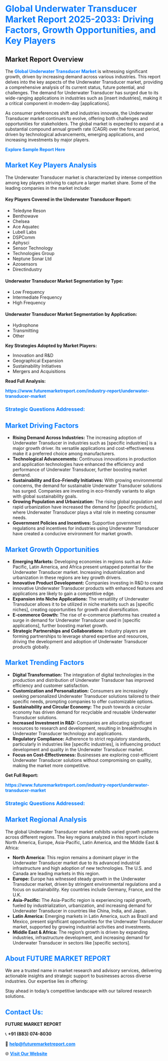 <h1 style="color: #007BFF;">Global Underwater Transducer Market Report 2025-2033: Driving Factors, Growth Opportunities, and Key Players</h1>

<section id="overview">
<h2>Market Report Overview</h2>
<p>The <a href="https://www.futuremarketreport.com/industry-report/underwater-transducer-market" style="color: #007BFF; text-decoration: none;"><strong>Global Underwater Transducer Market</strong></a> is witnessing significant growth, driven by increasing demand across various industries. This report delves into the key aspects of the Underwater Transducer market, providing a comprehensive analysis of its current status, future potential, and challenges. The demand for Underwater Transducer has surged due to its wide-ranging applications in industries such as [insert industries], making it a critical component in modern-day [applications].</p>
<p>As consumer preferences shift and industries innovate, the Underwater Transducer market continues to evolve, offering both challenges and opportunities for stakeholders. The global market is expected to expand at a substantial compound annual growth rate (CAGR) over the forecast period, driven by technological advancements, emerging applications, and increasing investments by major players.</p>
</section>

<section id="overview">
<p><a href="https://www.futuremarketreport.com/request-sample/reportId=89228" style="color: #007BFF; text-decoration: none;"><strong>Explore Sample Report Here</strong></a></p>
</section>

<section id="key-players">
<h2 style="color: #007BFF;">Market Key Players Analysis</h2>
<p>The Underwater Transducer market is characterized by intense competition among key players striving to capture a larger market share. Some of the leading companies in the market include:</p>
<h4>Key Players Covered in the Underwater Transducer Report:</h4>
<ul><li>Teledyne Reson</li><li>Benthowave</li><li>Chelsea</li><li>Ace Aquatec</li><li>Lubell Labs</li><li>DSPComm</li><li>Aphysci</li><li>Sensor Technology</li><li>Technologies Group</li><li>Neptune Sonar Ltd</li><li>Azosensors</li><li>Directindustry</li></ul>
<h4>Underwater Transducer Market Segmentation by Type:</h4>
<ul><li>Low Frequency</li><li>Intermediate Frequency</li><li>High Frequency</li></ul>

<h4>Underwater Transducer Market Segmentation by Application:</h4>
<ul><li>Hydrophone</li><li>Transmitting</li><li>Other</li></ul>
<p><strong>Key Strategies Adopted by Market Players:</strong></p>
<ul>
<li>Innovation and R&D</li>
<li>Geographical Expansion</li>
<li>Sustainability Initiatives</li>
<li>Mergers and Acquisitions</li>
</ul>
</section>

<section>
<p><strong>Read Full Analysis: </strong></p><a href="https://www.futuremarketreport.com/industry-report/underwater-transducer-market" style="color: #007BFF; text-decoration: none;"><strong>https://www.futuremarketreport.com/industry-report/underwater-transducer-market</strong></a>
<h3 style="color: #007BFF;">Strategic Questions Addressed:</h3>
</section>

<section id="driving-factors">
<h2 style="color: #007BFF;">Market Driving Factors</h2>
<ul>
<li><strong>Rising Demand Across Industries:</strong> The increasing adoption of Underwater Transducer in industries such as [specific industries] is a major growth driver. Its versatile applications and cost-effectiveness make it a preferred choice among manufacturers.</li>
<li><strong>Technological Advancements:</strong> Continuous innovations in production and application technologies have enhanced the efficiency and performance of Underwater Transducer, further boosting market demand.</li>
<li><strong>Sustainability and Eco-Friendly Initiatives:</strong> With growing environmental concerns, the demand for sustainable Underwater Transducer solutions has surged. Companies are investing in eco-friendly variants to align with global sustainability goals.</li>
<li><strong>Growing Population and Urbanization:</strong> The rising global population and rapid urbanization have increased the demand for [specific products], where Underwater Transducer plays a vital role in meeting consumer needs.</li>
<li><strong>Government Policies and Incentives:</strong> Supportive government regulations and incentives for industries using Underwater Transducer have created a conducive environment for market growth.</li>
</ul>
</section>

<section id="growth-opportunities">
<h2 style="color: #007BFF;">Market Growth Opportunities</h2>
<ul>
<li><strong>Emerging Markets:</strong> Developing economies in regions such as Asia-Pacific, Latin America, and Africa present untapped potential for the Underwater Transducer market. Increasing industrialization and urbanization in these regions are key growth drivers.</li>
<li><strong>Innovative Product Development:</strong> Companies investing in R&D to create innovative Underwater Transducer products with enhanced features and applications are likely to gain a competitive edge.</li>
<li><strong>Expansion into Niche Applications:</strong> The versatility of Underwater Transducer allows it to be utilized in niche markets such as [specific niches], creating opportunities for growth and diversification.</li>
<li><strong>E-commerce Growth:</strong> The rise of e-commerce platforms has created a surge in demand for Underwater Transducer used in [specific applications], further boosting market growth.</li>
<li><strong>Strategic Partnerships and Collaborations:</strong> Industry players are forming partnerships to leverage shared expertise and resources, driving the development and adoption of Underwater Transducer products globally.</li>
</ul>
</section>

<section id="trending-factors">
<h2 style="color: #007BFF;">Market Trending Factors</h2>
<ul>
<li><strong>Digital Transformation:</strong> The integration of digital technologies in the production and distribution of Underwater Transducer has improved efficiency and customer satisfaction.</li>
<li><strong>Customization and Personalization:</strong> Consumers are increasingly seeking personalized Underwater Transducer solutions tailored to their specific needs, prompting companies to offer customizable options.</li>
<li><strong>Sustainability and Circular Economy:</strong> The push towards a circular economy has driven demand for recyclable and reusable Underwater Transducer solutions.</li>
<li><strong>Increased Investment in R&D:</strong> Companies are allocating significant resources to research and development, resulting in breakthroughs in Underwater Transducer technology and applications.</li>
<li><strong>Regulatory Compliance:</strong> Adherence to strict regulatory standards, particularly in industries like [specific industries], is influencing product development and quality in the Underwater Transducer market.</li>
<li><strong>Focus on Cost-Effectiveness:</strong> Businesses are exploring cost-efficient Underwater Transducer solutions without compromising on quality, making the market more competitive.</li>
</ul>
</section>

<section>
<p><strong>Get Full Report: </strong></p><a href="https://www.futuremarketreport.com/industry-report/underwater-transducer-market" style="color: #007BFF; text-decoration: none;"><strong>https://www.futuremarketreport.com/industry-report/underwater-transducer-market</strong></a>
<h3 style="color: #007BFF;">Strategic Questions Addressed:</h3>
</section>


<section id="regional-analysis">
<h2 style="color: #007BFF;">Market Regional Analysis</h2>
<p>The global Underwater Transducer market exhibits varied growth patterns across different regions. The key regions analyzed in this report include North America, Europe, Asia-Pacific, Latin America, and the Middle East & Africa:</p>
<ul>
<li><strong>North America:</strong> This region remains a dominant player in the Underwater Transducer market due to its advanced industrial infrastructure and high adoption of new technologies. The U.S. and Canada are leading markets in this region.</li>
<li><strong>Europe:</strong> Europe has witnessed steady growth in the Underwater Transducer market, driven by stringent environmental regulations and a focus on sustainability. Key countries include Germany, France, and the U.K.</li>
<li><strong>Asia-Pacific:</strong> The Asia-Pacific region is experiencing rapid growth, fueled by industrialization, urbanization, and increasing demand for Underwater Transducer in countries like China, India, and Japan.</li>
<li><strong>Latin America:</strong> Emerging markets in Latin America, such as Brazil and Mexico, present significant opportunities for the Underwater Transducer market, supported by growing industrial activities and investments.</li>
<li><strong>Middle East & Africa:</strong> The region’s growth is driven by expanding industries, infrastructure development, and increasing demand for Underwater Transducer in sectors like [specific sectors].</li>
</ul>
</section>

<footer>
<h2 style="color: #007BFF;">About FUTURE MARKET REPORT</h2>
<p>We are a trusted name in market research and advisory services, delivering actionable insights and strategic support to businesses across diverse industries. Our expertise lies in offering:</p>

<p>Stay ahead in today’s competitive landscape with our tailored research solutions.</p>

<h2 style="color: #007BFF;">Contact Us:</h2>
<p><strong>FUTURE MARKET REPORT</strong></p>
<p>📞 <strong>+91 (883) 074-8030</strong></p>
<p>📧 <strong><a href="mailto:help@futuremarketreport.com" style="color: #007BFF;">help@futuremarketreport.com</a></strong></p>
<p>🌐 <strong><a href="https://www.futuremarketreport.com/" style="color: #007BFF;">Visit Our Website</a></strong></p>
</footer>